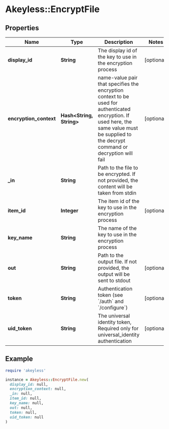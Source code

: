 # Akeyless::EncryptFile

## Properties

| Name | Type | Description | Notes |
| ---- | ---- | ----------- | ----- |
| **display_id** | **String** | The display id of the key to use in the encryption process | [optional] |
| **encryption_context** | **Hash&lt;String, String&gt;** | name-value pair that specifies the encryption context to be used for authenticated encryption. If used here, the same value must be supplied to the decrypt command or decryption will fail | [optional] |
| **_in** | **String** | Path to the file to be encrypted. If not provided, the content will be taken from stdin |  |
| **item_id** | **Integer** | The item id of the key to use in the encryption process | [optional] |
| **key_name** | **String** | The name of the key to use in the encryption process |  |
| **out** | **String** | Path to the output file. If not provided, the output will be sent to stdout | [optional] |
| **token** | **String** | Authentication token (see &#x60;/auth&#x60; and &#x60;/configure&#x60;) | [optional] |
| **uid_token** | **String** | The universal identity token, Required only for universal_identity authentication | [optional] |

## Example

```ruby
require 'akeyless'

instance = Akeyless::EncryptFile.new(
  display_id: null,
  encryption_context: null,
  _in: null,
  item_id: null,
  key_name: null,
  out: null,
  token: null,
  uid_token: null
)
```

